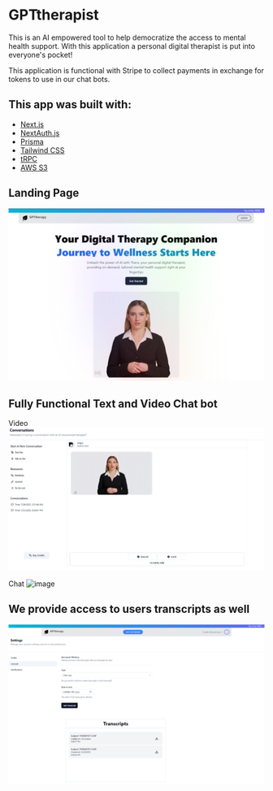 # GPTtherapist

This is an AI empowered tool to help democratize the access to mental health support. With this application a personal digital therapist is put into everyone's pocket!

This application is functional with Stripe to collect payments in exchange for tokens to use in our chat bots.

## This app was built with:

- [Next.js](https://nextjs.org)
- [NextAuth.js](https://next-auth.js.org)
- [Prisma](https://prisma.io)
- [Tailwind CSS](https://tailwindcss.com)
- [tRPC](https://trpc.io)
- [AWS S3](https://aws.amazon.com/s3/)

## Landing Page
![image](/public/assets/images/SS/Screenshot%202023-10-16%20143620.png)

## Fully Functional Text and Video Chat bot
Video
![image](/public/assets/images/SS/Screenshot%202023-10-16%20154332.png)

Chat
![image](/public/assets/images/SS/Screenshot%202023-10-16%20154532.png.png)


## We provide access to users transcripts as well 

![image](/public/assets/images/SS/Screenshot%202023-10-16%20143621.png)
